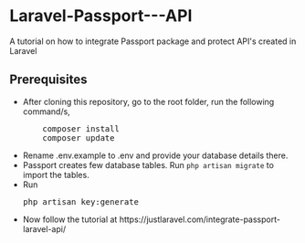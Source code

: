 # Laravel-Passport---API
A tutorial on how to integrate Passport package and protect API's created in Laravel

## Prerequisites
<ul>
<li>After cloning this repository, go to the root folder, run the following command/s,
<pre>
    composer install
    composer update</pre>
</li>
<li>Rename .env.example to .env and provide your database details there.</li>
<li>Passport creates few database tables. Run <code>php artisan migrate</code> to import the tables.</li>
<li>Run <pre>php artisan key:generate</pre> </li>
<li> Now follow the tutorial at https://justlaravel.com/integrate-passport-laravel-api/ </li>
</ul>
